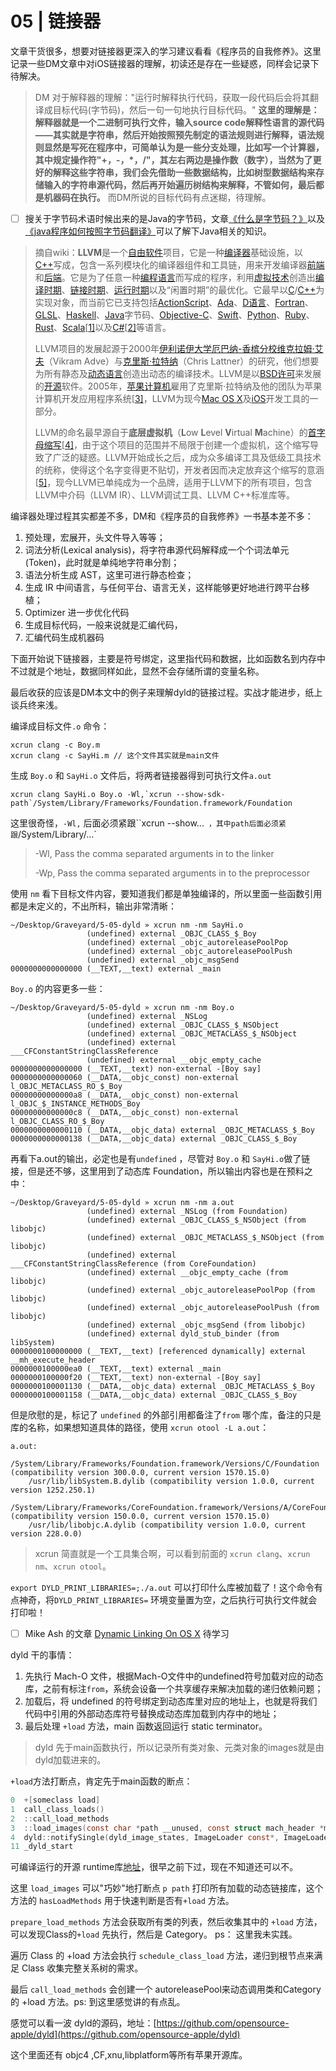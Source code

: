 # 05 | 链接器

文章干货很多，想要对链接器更深入的学习建议看看《程序员的自我修养》。这里记录一些DM文章中对iOS链接器的理解，初读还是存在一些疑惑，同样会记录下待解决。

> DM 对于解释器的理解："运行时解释执行代码，获取一段代码后会将其翻译成目标代码(字节码)，然后一句一句地执行目标代码。"  **这里的理解是：解释器就是一个二进制可执行文件，输入source code解释性语言的源代码——其实就是字符串，然后开始按照预先制定的语法规则进行解释，语法规则显然是写死在程序中，可简单认为是一些分支处理，比如写一个计算器，其中规定操作符"+，-，*，/"，其左右两边是操作数（数字），当然为了更好的解释这些字符串，我们会先借助一些数据结构，比如树型数据结构来存储输入的字符串源代码，然后再开始遍历树结构来解释，不管如何，最后都是机器码在执行。** 而DM所说的目标代码有点迷糊，待理解。



* [ ] 搜关于字节码术语时候出来的是Java的字节码，文章[《什么是字节码？》](https://www.jianshu.com/p/9732fe15b8dd)以及[《java程序如何按照字节码翻译》](http://www.importnew.com/24088.html)可以了解下Java相关的知识。

> 摘自wiki：**LLVM**是一个[自由软件](https://zh.wikipedia.org/wiki/自由軟體)项目，它是一种[编译器](https://zh.wikipedia.org/wiki/編譯器)基础设施，以[C++](https://zh.wikipedia.org/wiki/C%2B%2B)写成，包含一系列模块化的编译器组件和工具链，用来开发编译器[前端](https://zh.wikipedia.org/wiki/前端)和[后端](https://zh.wikipedia.org/wiki/後端)。它是为了任意一种[编程语言](https://zh.wikipedia.org/wiki/程式語言)而写成的程序，利用[虚拟技术](https://zh.wikipedia.org/wiki/虛擬技術)创造出[编译时期](https://zh.wikipedia.org/wiki/編譯器)、[链接时期](https://zh.wikipedia.org/wiki/链接器)、[运行时期](https://zh.wikipedia.org/wiki/執行時期)以及“闲置时期”的最优化。它最早以[C](https://zh.wikipedia.org/wiki/C语言)/[C++](https://zh.wikipedia.org/wiki/C%2B%2B)为实现对象，而当前它已支持包括[ActionScript](https://zh.wikipedia.org/wiki/ActionScript)、[Ada](https://zh.wikipedia.org/wiki/Ada)、[D语言](https://zh.wikipedia.org/wiki/D語言)、[Fortran](https://zh.wikipedia.org/wiki/Fortran)、[GLSL](https://zh.wikipedia.org/wiki/GLSL)、[Haskell](https://zh.wikipedia.org/wiki/Haskell)、[Java](https://zh.wikipedia.org/wiki/Java)字节码、[Objective-C](https://zh.wikipedia.org/wiki/Objective-C)、[Swift](https://zh.wikipedia.org/wiki/Swift語言)、[Python](https://zh.wikipedia.org/wiki/Python)、[Ruby](https://zh.wikipedia.org/wiki/Ruby)、[Rust](https://zh.wikipedia.org/wiki/Rust)、[Scala](https://zh.wikipedia.org/wiki/Scala)[[1\]](https://zh.wikipedia.org/zh-cn/LLVM#cite_note-1)以及[C#](https://zh.wikipedia.org/wiki/C♯)[[2\]](https://zh.wikipedia.org/zh-cn/LLVM#cite_note-2)等语言。
>
> LLVM项目的发展起源于2000年[伊利诺伊大学厄巴纳-香槟分校](https://zh.wikipedia.org/wiki/伊利诺伊大学厄巴纳-香槟分校)[维克拉姆·艾夫](https://zh.wikipedia.org/wiki/維克拉姆·艾夫)（Vikram Adve）与[克里斯·拉特纳](https://zh.wikipedia.org/wiki/克里斯·拉特納)（Chris Lattner）的研究，他们想要为所有静态及[动态语言](https://zh.wikipedia.org/wiki/动态语言)创造出动态的编译技术。LLVM是以[BSD许可](https://zh.wikipedia.org/wiki/BSD授權)来发展的[开源](https://zh.wikipedia.org/wiki/开源)软件。2005年，[苹果计算机](https://zh.wikipedia.org/wiki/蘋果電腦)雇用了克里斯·拉特纳及他的团队为苹果计算机开发应用程序系统[[3\]](https://zh.wikipedia.org/zh-cn/LLVM#cite_note-3)，LLVM为现今[Mac OS X](https://zh.wikipedia.org/wiki/Mac_OS_X)及[iOS](https://zh.wikipedia.org/wiki/IOS)开发工具的一部分。
>
> LLVM的命名最早源自于**底层虚拟机**（**L**ow **L**evel **V**irtual **M**achine）的[首字母缩写](https://zh.wikipedia.org/wiki/首字母缩写)[[4\]](https://zh.wikipedia.org/zh-cn/LLVM#cite_note-4)，由于这个项目的范围并不局限于创建一个虚拟机，这个缩写导致了广泛的疑惑。LLVM开始成长之后，成为众多编译工具及低级工具技术的统称，使得这个名字变得更不贴切，开发者因而决定放弃这个缩写的意涵[[5\]](https://zh.wikipedia.org/zh-cn/LLVM#cite_note-5)，现今LLVM已单纯成为一个品牌，适用于LLVM下的所有项目，包含LLVM中介码（LLVM IR）、LLVM调试工具、LLVM C++标准库等。

编译器处理过程其实都差不多，DM和《程序员的自我修养》一书基本差不多：

1. 预处理，宏展开，头文件导入等等；
2. 词法分析(Lexical analysis)，将字符串源代码解释成一个个词法单元(Token)，此时就是单纯地字符串分割；
3. 语法分析生成 AST，这里可进行静态检查；
4. 生成 IR 中间语言，与任何平台、语言无关，这样能够更好地进行跨平台移植；
5. Optimizer 进一步优化代码
6. 生成目标代码，一般来说就是汇编代码，
7. 汇编代码生成机器码



下面开始说下链接器，主要是符号绑定，这里指代码和数据，比如函数名到内存中不过就是个地址，数据同样如此，显然不会存储所谓的变量名称。



最后收获的应该是DM本文中的例子来理解dyld的链接过程。实战才能进步，纸上谈兵终来浅。

编译成目标文件`.o` 命令：

```shell
xcrun clang -c Boy.m
xcrun clang -c SayHi.m // 这个文件其实就是main文件
```

生成 `Boy.o` 和 `SayHi.o` 文件后，将两者链接器得到可执行文件`a.out`

```shell
xcrun clang SayHi.o Boy.o -Wl,`xcrun --show-sdk-path`/System/Library/Frameworks/Foundation.framework/Foundation
```

这里很奇怪，`-Wl,` 后面必须紧跟``xcrun --show...` ，其中path后面必须紧跟`/System/Library/...`

> -Wl,<arg>               Pass the comma separated arguments in <arg> to the linker
>
> -Wp,<arg>             Pass the comma separated arguments in <arg> to the preprocessor

使用 `nm` 看下目标文件内容，要知道我们都是单独编译的，所以里面一些函数引用都是未定义的，不出所料，输出非常清晰：

```shell
~/Desktop/Graveyard/5-05-dyld » xcrun nm -nm SayHi.o 
                 (undefined) external _OBJC_CLASS_$_Boy
                 (undefined) external _objc_autoreleasePoolPop
                 (undefined) external _objc_autoreleasePoolPush
                 (undefined) external _objc_msgSend
0000000000000000 (__TEXT,__text) external _main
```

`Boy.o` 的内容更多一些：

```shell
~/Desktop/Graveyard/5-05-dyld » xcrun nm -nm Boy.o 
                 (undefined) external _NSLog
                 (undefined) external _OBJC_CLASS_$_NSObject
                 (undefined) external _OBJC_METACLASS_$_NSObject
                 (undefined) external ___CFConstantStringClassReference
                 (undefined) external __objc_empty_cache
0000000000000000 (__TEXT,__text) non-external -[Boy say]
0000000000000060 (__DATA,__objc_const) non-external l_OBJC_METACLASS_RO_$_Boy
00000000000000a8 (__DATA,__objc_const) non-external l_OBJC_$_INSTANCE_METHODS_Boy
00000000000000c8 (__DATA,__objc_const) non-external l_OBJC_CLASS_RO_$_Boy
0000000000000110 (__DATA,__objc_data) external _OBJC_METACLASS_$_Boy
0000000000000138 (__DATA,__objc_data) external _OBJC_CLASS_$_Boy
```

再看下a.out的输出，必定也是有`undefined` ，尽管对 `Boy.o` 和 `SayHi.o`做了链接，但是还不够，这里用到了动态库 Foundation，所以输出内容也是在预料之中：

```shell
~/Desktop/Graveyard/5-05-dyld » xcrun nm -nm a.out
                 (undefined) external _NSLog (from Foundation)
                 (undefined) external _OBJC_CLASS_$_NSObject (from libobjc)
                 (undefined) external _OBJC_METACLASS_$_NSObject (from libobjc)
                 (undefined) external ___CFConstantStringClassReference (from CoreFoundation)
                 (undefined) external __objc_empty_cache (from libobjc)
                 (undefined) external _objc_autoreleasePoolPop (from libobjc)
                 (undefined) external _objc_autoreleasePoolPush (from libobjc)
                 (undefined) external _objc_msgSend (from libobjc)
                 (undefined) external dyld_stub_binder (from libSystem)
0000000100000000 (__TEXT,__text) [referenced dynamically] external __mh_execute_header
0000000100000ea0 (__TEXT,__text) external _main
0000000100000f20 (__TEXT,__text) non-external -[Boy say]
0000000100001130 (__DATA,__objc_data) external _OBJC_METACLASS_$_Boy
0000000100001158 (__DATA,__objc_data) external _OBJC_CLASS_$_Boy
```

但是欣慰的是，标记了 `undefined` 的外部引用都备注了`from` 哪个库，备注的只是库的名称，如果想知道具体的路径，使用 `xcrun otool -L a.out`：

```shell
a.out:
	/System/Library/Frameworks/Foundation.framework/Versions/C/Foundation (compatibility version 300.0.0, current version 1570.15.0)
	/usr/lib/libSystem.B.dylib (compatibility version 1.0.0, current version 1252.250.1)
	/System/Library/Frameworks/CoreFoundation.framework/Versions/A/CoreFoundation (compatibility version 150.0.0, current version 1570.15.0)
	/usr/lib/libobjc.A.dylib (compatibility version 1.0.0, current version 228.0.0)
```

> xcrun 简直就是一个工具集合啊，可以看到前面的 `xcrun clang`、`xcrun nm`、`xcrun otool`。



`export DYLD_PRINT_LIBRARIES=;./a.out` 可以打印什么库被加载了！这个命令有点神奇，将`DYLD_PRINT_LIBRARIES=` 环境变量置为空，之后执行可执行文件就会打印啦！



* [ ] Mike Ash 的文章 [Dynamic Linking On OS X](https://www.mikeash.com/pyblog/friday-qa-2012-11-09-dyld-dynamic-linking-on-os-x.html) 待学习



dyld 干的事情：

1. 先执行 Mach-O 文件，根据Mach-O文件中的undefined符号加载对应的动态库，之前有标注`from`，系统会设备一个共享缓存来解决加载的递归依赖问题；
2. 加载后，将 undefined 的符号绑定到动态库里对应的地址上，也就是将我们代码中引用的外部动态库符号替换成动态库加载到内存中的地址；
3. 最后处理 `+load` 方法，main 函数返回运行 static terminator。

> dyld 先于main函数执行，所以记录所有类对象、元类对象的images就是由dyld加载进来的。



`+load`方法打断点，肯定先于main函数的断点：

```c
0  +[someclass load]
1  call_class_loads()
2  ::call_load_methods
3  ::load_images(const char *path __unused, const struct mach_header *mh)
4  dyld::notifySingle(dyld_image_states, ImageLoader const*, ImageLoader::InitializerTimingList*)
11 _dyld_start
```

可编译运行的开源 runtime库[地址](https://github.com/RetVal/objc-runtime)，很早之前下过，现在不知道还可以不。

这里 `load_images` 可以"巧妙"地打断点 `p path` 打印所有加载的动态链接库，这个方法的 `hasLoadMethods` 用于快速判断是否有`+load` 方法。

`prepare_load_methods` 方法会获取所有类的列表，然后收集其中的 `+load` 方法，可以发现Class的`+load` 先执行，然后是 Category。  ps： 这里我未实践。

遍历 Class 的 +load 方法会执行 `schedule_class_load` 方法，递归到根节点来满足 Class 收集完整关系树的需求。

最后 `call_load_methods` 会创建一个 autoreleasePool来动态调用类和Category的 +load 方法。ps: 到这里感觉讲的有点乱。

感觉可以看一波 dyld的源码，地址：[https://github.com/opensource-apple/dyld](https://github.com/opensource-apple/dyld)

这个里面还有 objc4 ,CF,xnu,libplatform等所有苹果开源库。













































